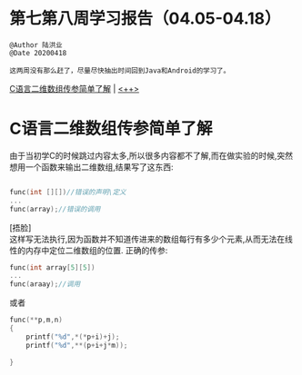 # 第七第八周学习报告（04.05-04.18）
`@Author 陆洪业`  
`@Date 20200418`  
```
这两周没有那么赶了，尽量尽快抽出时间回到Java和Android的学习了。
```
[C语言二维数组传参简单了解](#1) | [<++>](#2)  
# <a id='1'>C语言二维数组传参简单了解</a>  
由于当初学C的时候跳过内容太多,所以很多内容都不了解,而在做实验的时候,突然想用一个函数来输出二维数组,结果写了这东西:
```C

func(int [][])//错误的声明\定义
...
func(array);//错误的调用
```
[捂脸]  
这样写无法执行,因为函数并不知道传进来的数组每行有多少个元素,从而无法在线性的内存中定位二维数组的位置.
正确的传参:  
```C
func(int array[5][5])
...
func(araay);//调用
```
或者
```C
func(**p,m,n)
{
    printf("%d",*(*p+i)+j);
    printf("%d",**(p+i+j*m));
    
}

```
